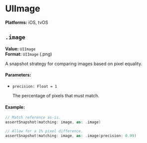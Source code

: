 # UIImage

**Platforms:** iOS, tvOS

## `.image`

**Value:** `UIImage`
<br>
**Format:** `UIImage` (.png)

A snapshot strategy for comparing images based on pixel equality.

#### Parameters:

  - `precision: Float = 1`

    The percentage of pixels that must match.

#### Example:

``` swift
// Match reference as-is.
assertSnapshot(matching: image, as: .image)

// Allow for a 1% pixel difference.
assertSnapshot(matching: image, as: .image(precision: 0.99)
```

